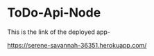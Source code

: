 # ToDo-Api-Node

This is the link of the deployed app-

https://serene-savannah-36351.herokuapp.com/

